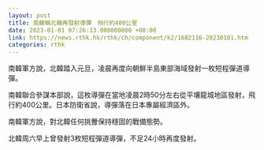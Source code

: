 ```yaml
---
layout: post
title: 南韓稱北韓再發射導彈　飛行約400公里
date: 2023-01-01 07:26:13.000000000 +08:00
link: https://news.rthk.hk/rthk/ch/component/k2/1682116-20230101.htm
categories: rthk
---
```


南韓軍方說，北韓踏入元旦，凌晨再度向朝鮮半島東部海域發射一枚短程彈道導彈。

南韓聯合參謀本部說，這枚導彈在當地凌晨2時50分左右從平壤龍城地區發射，飛行約400公里。日本防衛省說，導彈落在日本專屬經濟區外。

南韓軍方說，對北韓任何挑釁保持穩固的戰備態勢。

北韓周六早上曾發射3枚短程彈道導彈，不足24小時再度發射。
